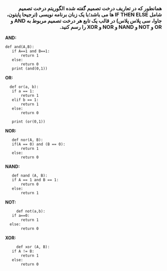 <div dir="rtl">
  
  ### همانطور که در تعاریف درخت تصمیم گفته شده الگوریتم درخت تصمیم شامل IF THEN ELSE ها می باشد؛با یک زبان برنامه نویسی (ترجیحا پایتون، جاوا، سی پلاس پلاس) در قالب یک تابع هر درخت تصمیم مربوط به AND و OR و NOT و NAND و NOR و XOR را رسم کنید.
      
  </div>
  
 **AND:**
 ```
 def and(A,B): 
    if A==1 and B==1:
        return 1
    else:
        return 0
    print (and(0,1))
   ```
   
 **OR:**
 ```
   def or(a, b): 
    if a == 1: 
        return 1
    elif b == 1: 
        return 1
    else: 
        return 0
    
    print (or(0,1))
   ```
    
 **NOR:**
 ```
    def nor(A, B): 
    if(A == 0) and (B == 0): 
        return 1
    else: 
        return 0  
   ```


 **NAND:**
 ```
    def nand (A, B): 
    if A == 1 and B == 1: 
        return 0
    else: 
        return 1
   ```
    
 **NOT:**
 ```
      def not(a,b): 
    if a==0: 
        return 1 
   else: 
        return 0 
   ```
       
 **XOR:**
 ```
      def xor (A, B): 
    if A != B: 
        return 1
    else: 
        return 0 
   ```
 
     
